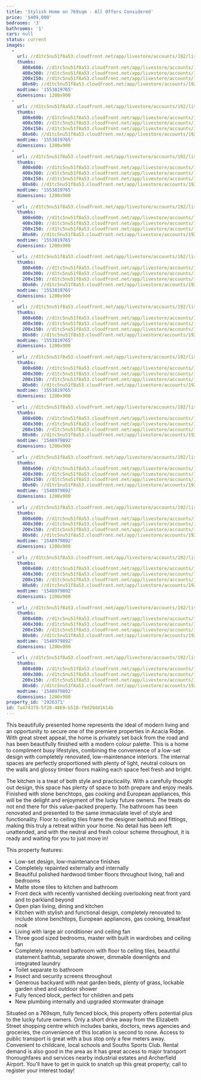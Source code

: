 ```yaml
---
title: 'Stylish Home on 769sqm - All Offers Considered'
price: '$409,000'
bedrooms: '3'
bathrooms: '1'
cars: null
status: current
images:
  -
    url: //d1tc5nu51f8a53.cloudfront.net/app/livestore/accounts/192/listings/1786163/images/Watson-227-Front2-Da_4408821753_20190201100932.jpg
    thumbs:
      800x600: //d1tc5nu51f8a53.cloudfront.net/app/livestore/accounts/192/listings/1786163/images/Watson-227-Front2-Da_4408821753_20190201100932_800x600.jpg
      400x300: //d1tc5nu51f8a53.cloudfront.net/app/livestore/accounts/192/listings/1786163/images/Watson-227-Front2-Da_4408821753_20190201100932_400x300.jpg
      200x150: //d1tc5nu51f8a53.cloudfront.net/app/livestore/accounts/192/listings/1786163/images/Watson-227-Front2-Da_4408821753_20190201100932_200x150.jpg
      80x60: //d1tc5nu51f8a53.cloudfront.net/app/livestore/accounts/192/listings/1786163/images/Watson-227-Front2-Da_4408821753_20190201100932_80x60.jpg
    modtime: '1553819765'
    dimensions: 1200x900
  -
    url: //d1tc5nu51f8a53.cloudfront.net/app/livestore/accounts/192/listings/1786163/images/Watson-227-Kitchen2-_3146836644_20190201100956.jpg
    thumbs:
      800x600: //d1tc5nu51f8a53.cloudfront.net/app/livestore/accounts/192/listings/1786163/images/Watson-227-Kitchen2-_3146836644_20190201100956_800x600.jpg
      400x300: //d1tc5nu51f8a53.cloudfront.net/app/livestore/accounts/192/listings/1786163/images/Watson-227-Kitchen2-_3146836644_20190201100956_400x300.jpg
      200x150: //d1tc5nu51f8a53.cloudfront.net/app/livestore/accounts/192/listings/1786163/images/Watson-227-Kitchen2-_3146836644_20190201100956_200x150.jpg
      80x60: //d1tc5nu51f8a53.cloudfront.net/app/livestore/accounts/192/listings/1786163/images/Watson-227-Kitchen2-_3146836644_20190201100956_80x60.jpg
    modtime: '1553819765'
    dimensions: 1200x900
  -
    url: //d1tc5nu51f8a53.cloudfront.net/app/livestore/accounts/192/listings/1786163/images/Watson-227-Living-Da_8352260363_20190201100951.jpg
    thumbs:
      800x600: //d1tc5nu51f8a53.cloudfront.net/app/livestore/accounts/192/listings/1786163/images/Watson-227-Living-Da_8352260363_20190201100951_800x600.jpg
      400x300: //d1tc5nu51f8a53.cloudfront.net/app/livestore/accounts/192/listings/1786163/images/Watson-227-Living-Da_8352260363_20190201100951_400x300.jpg
      200x150: //d1tc5nu51f8a53.cloudfront.net/app/livestore/accounts/192/listings/1786163/images/Watson-227-Living-Da_8352260363_20190201100951_200x150.jpg
      80x60: //d1tc5nu51f8a53.cloudfront.net/app/livestore/accounts/192/listings/1786163/images/Watson-227-Living-Da_8352260363_20190201100951_80x60.jpg
    modtime: '1553819765'
    dimensions: 1200x900
  -
    url: //d1tc5nu51f8a53.cloudfront.net/app/livestore/accounts/192/listings/1786163/images/Watson-227-Front-Day_2699869166_20190201100939.jpg
    thumbs:
      800x600: //d1tc5nu51f8a53.cloudfront.net/app/livestore/accounts/192/listings/1786163/images/Watson-227-Front-Day_2699869166_20190201100939_800x600.jpg
      400x300: //d1tc5nu51f8a53.cloudfront.net/app/livestore/accounts/192/listings/1786163/images/Watson-227-Front-Day_2699869166_20190201100939_400x300.jpg
      200x150: //d1tc5nu51f8a53.cloudfront.net/app/livestore/accounts/192/listings/1786163/images/Watson-227-Front-Day_2699869166_20190201100939_200x150.jpg
      80x60: //d1tc5nu51f8a53.cloudfront.net/app/livestore/accounts/192/listings/1786163/images/Watson-227-Front-Day_2699869166_20190201100939_80x60.jpg
    modtime: '1553819765'
    dimensions: 1200x900
  -
    url: //d1tc5nu51f8a53.cloudfront.net/app/livestore/accounts/192/listings/1786163/images/Watson-227-Backyard2_9222952822_20190201100912.jpg
    thumbs:
      800x600: //d1tc5nu51f8a53.cloudfront.net/app/livestore/accounts/192/listings/1786163/images/Watson-227-Backyard2_9222952822_20190201100912_800x600.jpg
      400x300: //d1tc5nu51f8a53.cloudfront.net/app/livestore/accounts/192/listings/1786163/images/Watson-227-Backyard2_9222952822_20190201100912_400x300.jpg
      200x150: //d1tc5nu51f8a53.cloudfront.net/app/livestore/accounts/192/listings/1786163/images/Watson-227-Backyard2_9222952822_20190201100912_200x150.jpg
      80x60: //d1tc5nu51f8a53.cloudfront.net/app/livestore/accounts/192/listings/1786163/images/Watson-227-Backyard2_9222952822_20190201100912_80x60.jpg
    modtime: '1553819765'
    dimensions: 1200x900
  -
    url: //d1tc5nu51f8a53.cloudfront.net/app/livestore/accounts/192/listings/1786163/images/Watson-227-Backyard-_7017840224_20190201100925.jpg
    thumbs:
      800x600: //d1tc5nu51f8a53.cloudfront.net/app/livestore/accounts/192/listings/1786163/images/Watson-227-Backyard-_7017840224_20190201100925_800x600.jpg
      400x300: //d1tc5nu51f8a53.cloudfront.net/app/livestore/accounts/192/listings/1786163/images/Watson-227-Backyard-_7017840224_20190201100925_400x300.jpg
      200x150: //d1tc5nu51f8a53.cloudfront.net/app/livestore/accounts/192/listings/1786163/images/Watson-227-Backyard-_7017840224_20190201100925_200x150.jpg
      80x60: //d1tc5nu51f8a53.cloudfront.net/app/livestore/accounts/192/listings/1786163/images/Watson-227-Backyard-_7017840224_20190201100925_80x60.jpg
    modtime: '1553819765'
    dimensions: 1200x900
  -
    url: //d1tc5nu51f8a53.cloudfront.net/app/livestore/accounts/192/listings/1786163/images/Watson-227-Living2-D_3528110124_20190201100945.jpg
    thumbs:
      800x600: //d1tc5nu51f8a53.cloudfront.net/app/livestore/accounts/192/listings/1786163/images/Watson-227-Living2-D_3528110124_20190201100945_800x600.jpg
      400x300: //d1tc5nu51f8a53.cloudfront.net/app/livestore/accounts/192/listings/1786163/images/Watson-227-Living2-D_3528110124_20190201100945_400x300.jpg
      200x150: //d1tc5nu51f8a53.cloudfront.net/app/livestore/accounts/192/listings/1786163/images/Watson-227-Living2-D_3528110124_20190201100945_200x150.jpg
      80x60: //d1tc5nu51f8a53.cloudfront.net/app/livestore/accounts/192/listings/1786163/images/Watson-227-Living2-D_3528110124_20190201100945_80x60.jpg
    modtime: '1553819765'
    dimensions: 1200x900
  -
    url: //d1tc5nu51f8a53.cloudfront.net/app/livestore/accounts/192/listings/1786163/images/Watson-227-Kitchen-D_2061601126_20190201101003.jpg
    thumbs:
      800x600: //d1tc5nu51f8a53.cloudfront.net/app/livestore/accounts/192/listings/1786163/images/Watson-227-Kitchen-D_2061601126_20190201101003_800x600.jpg
      400x300: //d1tc5nu51f8a53.cloudfront.net/app/livestore/accounts/192/listings/1786163/images/Watson-227-Kitchen-D_2061601126_20190201101003_400x300.jpg
      200x150: //d1tc5nu51f8a53.cloudfront.net/app/livestore/accounts/192/listings/1786163/images/Watson-227-Kitchen-D_2061601126_20190201101003_200x150.jpg
      80x60: //d1tc5nu51f8a53.cloudfront.net/app/livestore/accounts/192/listings/1786163/images/Watson-227-Kitchen-D_2061601126_20190201101003_80x60.jpg
    modtime: '1548979892'
    dimensions: 1200x900
  -
    url: //d1tc5nu51f8a53.cloudfront.net/app/livestore/accounts/192/listings/1786163/images/Watson-227-Bed3-Dayn_2707253605_20190201101013.jpg
    thumbs:
      800x600: //d1tc5nu51f8a53.cloudfront.net/app/livestore/accounts/192/listings/1786163/images/Watson-227-Bed3-Dayn_2707253605_20190201101013_800x600.jpg
      400x300: //d1tc5nu51f8a53.cloudfront.net/app/livestore/accounts/192/listings/1786163/images/Watson-227-Bed3-Dayn_2707253605_20190201101013_400x300.jpg
      200x150: //d1tc5nu51f8a53.cloudfront.net/app/livestore/accounts/192/listings/1786163/images/Watson-227-Bed3-Dayn_2707253605_20190201101013_200x150.jpg
      80x60: //d1tc5nu51f8a53.cloudfront.net/app/livestore/accounts/192/listings/1786163/images/Watson-227-Bed3-Dayn_2707253605_20190201101013_80x60.jpg
    modtime: '1548979892'
    dimensions: 1200x900
  -
    url: //d1tc5nu51f8a53.cloudfront.net/app/livestore/accounts/192/listings/1786163/images/Watson-227-Bed1-Dayn_4574934994_20190201101018.jpg
    thumbs:
      800x600: //d1tc5nu51f8a53.cloudfront.net/app/livestore/accounts/192/listings/1786163/images/Watson-227-Bed1-Dayn_4574934994_20190201101018_800x600.jpg
      400x300: //d1tc5nu51f8a53.cloudfront.net/app/livestore/accounts/192/listings/1786163/images/Watson-227-Bed1-Dayn_4574934994_20190201101018_400x300.jpg
      200x150: //d1tc5nu51f8a53.cloudfront.net/app/livestore/accounts/192/listings/1786163/images/Watson-227-Bed1-Dayn_4574934994_20190201101018_200x150.jpg
      80x60: //d1tc5nu51f8a53.cloudfront.net/app/livestore/accounts/192/listings/1786163/images/Watson-227-Bed1-Dayn_4574934994_20190201101018_80x60.jpg
    modtime: '1548979892'
    dimensions: 1200x900
  -
    url: //d1tc5nu51f8a53.cloudfront.net/app/livestore/accounts/192/listings/1786163/images/Watson-227-Bed2-Dayn_1402487012_20190201101022.jpg
    thumbs:
      800x600: //d1tc5nu51f8a53.cloudfront.net/app/livestore/accounts/192/listings/1786163/images/Watson-227-Bed2-Dayn_1402487012_20190201101022_800x600.jpg
      400x300: //d1tc5nu51f8a53.cloudfront.net/app/livestore/accounts/192/listings/1786163/images/Watson-227-Bed2-Dayn_1402487012_20190201101022_400x300.jpg
      200x150: //d1tc5nu51f8a53.cloudfront.net/app/livestore/accounts/192/listings/1786163/images/Watson-227-Bed2-Dayn_1402487012_20190201101022_200x150.jpg
      80x60: //d1tc5nu51f8a53.cloudfront.net/app/livestore/accounts/192/listings/1786163/images/Watson-227-Bed2-Dayn_1402487012_20190201101022_80x60.jpg
    modtime: '1548979892'
    dimensions: 1200x900
  -
    url: //d1tc5nu51f8a53.cloudfront.net/app/livestore/accounts/192/listings/1786163/images/Watson-227-Bathroom-_9405426541_20190201101026.jpg
    thumbs:
      800x600: //d1tc5nu51f8a53.cloudfront.net/app/livestore/accounts/192/listings/1786163/images/Watson-227-Bathroom-_9405426541_20190201101026_800x600.jpg
      400x300: //d1tc5nu51f8a53.cloudfront.net/app/livestore/accounts/192/listings/1786163/images/Watson-227-Bathroom-_9405426541_20190201101026_400x300.jpg
      200x150: //d1tc5nu51f8a53.cloudfront.net/app/livestore/accounts/192/listings/1786163/images/Watson-227-Bathroom-_9405426541_20190201101026_200x150.jpg
      80x60: //d1tc5nu51f8a53.cloudfront.net/app/livestore/accounts/192/listings/1786163/images/Watson-227-Bathroom-_9405426541_20190201101026_80x60.jpg
    modtime: '1548979892'
    dimensions: 1200x900
  -
    url: //d1tc5nu51f8a53.cloudfront.net/app/livestore/accounts/192/listings/1786163/images/Watson-227-Block-Day_6473691080_20190201101105.jpg
    thumbs:
      800x600: //d1tc5nu51f8a53.cloudfront.net/app/livestore/accounts/192/listings/1786163/images/Watson-227-Block-Day_6473691080_20190201101105_800x600.jpg
      400x300: //d1tc5nu51f8a53.cloudfront.net/app/livestore/accounts/192/listings/1786163/images/Watson-227-Block-Day_6473691080_20190201101105_400x300.jpg
      200x150: //d1tc5nu51f8a53.cloudfront.net/app/livestore/accounts/192/listings/1786163/images/Watson-227-Block-Day_6473691080_20190201101105_200x150.jpg
      80x60: //d1tc5nu51f8a53.cloudfront.net/app/livestore/accounts/192/listings/1786163/images/Watson-227-Block-Day_6473691080_20190201101105_80x60.jpg
    modtime: '1548979892'
    dimensions: 1200x900
property_id: '1926371'
id: 7a474379-5f20-4869-b518-f9d29dd1614b
---
```

This beautifully presented home represents the ideal of modern living and an opportunity to secure one of the premiere properties in Acacia Ridge. With great street appeal, the home is privately set back from the road and has been beautifully finished with a modern colour palette. This is a home to compliment busy lifestyles, combining the convenience of a low-set design with completely renovated, low-maintenance interiors. The internal spaces are perfectly proportioned with plenty of light, neutral colours on the walls and glossy timber floors making each space feel fresh and bright. 

The kitchen is a treat of both style and practicality. With a carefully thought out design, this space has plenty of space to both prepare and enjoy meals. Finished with stone benchtops, gas cooking and European appliances, this will be the delight and enjoyment of the lucky future owners. The treats do not end there for this value-packed property. The bathroom has been renovated and presented to the same immaculate level of style and functionality. Floor to ceiling tiles frame the designer bathtub and fittings, making this truly a retreat within your home. No detail has been left unattended, and with the neutral and fresh colour scheme throughout, it is ready and waiting for you to just move in!

This property features:

*  Low-set design, low-maintenance finishes
*  Completely repainted externally and internally
*  Beautiful polished hardwood timber floors throughout living, hall and bedrooms
*  Matte stone tiles to kitchen and bathroom
*  Front deck with recently varnished decking overlooking neat front yard and to parkland beyond
*  Open plan living, dining and kitchen
*  Kitchen with stylish and functional design, completely renovated to include stone benchtops, European appliances, gas cooking, breakfast nook
*  Living with large air conditioner and ceiling fan
*  Three good sized bedrooms, master with built in wardrobes and ceiling fan
*  Completely renovated bathroom with floor to ceiling tiles, beautiful statement bathtub, separate shower, dimmable downlights and integrated laundry
*  Toilet separate to bathroom
*  Insect and security screens throughout 
*  Generous backyard with neat garden beds, plenty of grass, lockable garden shed and outdoor shower
*  Fully fenced block, perfect for children and pets
*  New plumbing internally and upgraded stormwater drainage

Situated on a 769sqm, fully fenced block, this property offers potential plus to the lucky future owners. Only a short drive away from the Elizabeth Street shopping centre which includes banks, doctors, news agencies and groceries, the convenience of this location is second to none. Access to public transport is great with a bus stop only a few meters away. Convenient to childcare, local schools and Souths Sports Club. Rental demand is also good in the area as it has great access to major transport thoroughfares and services nearby industrial estates and Archerfield Airport. You'll have to get in quick to snatch up this great property; call to register your interest today!